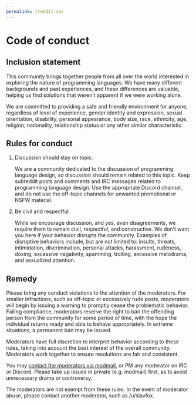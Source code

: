 ```yaml
---
permalink: /reddit-coc
---
```

# Code of conduct
## Inclusion statement

This community brings together people from all over the world
interested in exploring the nature of programming languages.
We have many different backgrounds and past experiences,
and these differences are valuable, helping us find solutions
that weren’t apparent if we were working alone.

We are committed to providing a safe and friendly environment for anyone,
regardless of level of experience, gender identity and expression,
sexual orientation, disability, personal appearance, body size, race, ethnicity,
age, religion, nationality, relationship status
or any other similar characteristic.

## Rules for conduct
1. Discussion should stay on topic.

   We are a community dedicated to the discussion of programming language design,
   so discussion should remain related to this topic.
   Keep subreddit posts and comments and IRC messages related
   to programming language design. Use the appropriate Discord channel,
   and do not use the off-topic channels for unwanted promotional or NSFW material.

2. Be civil and respectful

   While we encourage discussion, and yes, even disagreements,
   we require them to remain civil, respectful, and constructive.
   We don’t want you here if your behavior disrupts the community.
   Examples of disruptive behaviors include, but are not limited to:
   insults, threats, intimidation, discrimination, personal attacks,
   harassment, rudeness, doxing, excessive negativity, spamming, trolling,
   excessive melodrama, and sexualized attention. 

## Remedy
Please bring any conduct violations to the attention of the moderators.
For smaller infractions, such as off-topic or excessively rude posts,
moderators will begin by issuing a warning to promptly cease the problematic behavior.
Failing compliance, moderators reserve the right to ban the offending person
from the community for some period of time, with the hope the individual returns
ready and able to behave appropriately.
In extreme situations, a permanent ban may be issued.

Moderators have full discretion to interpret behavior according to these rules,
taking into account the best interest of the overall community.
Moderators work together to ensure resolutions are fair and consistent.

You may 
[contact the moderators via modmail](https://www.reddit.com/message/compose?to=%2Fr%2FProgrammingLanguages),
or PM any moderator on IRC or Discord.
Please take up issues in private (e.g. modmail) first,
as to avoid unnecessary drama or controversy.

The moderators are not exempt from these rules.
In the event of moderator abuse, please contact another moderator, such as /u/slavfox.
